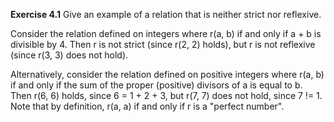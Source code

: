 **Exercise 4.1** Give an example of a relation that is neither strict nor reflexive.

Consider the relation defined on integers where r(a, b) if and only if a + b is divisible by 4.  Then r is not strict (since r(2, 2) holds), but r is not reflexive (since r(3, 3) does not hold).

Alternatively, consider the relation defined on positive integers where r(a, b) if and only if the sum of the proper (positive) divisors of a is equal to b.  Then r(6, 6) holds, since 6 = 1 + 2 + 3, but r(7, 7) does not hold, since 7 != 1.  Note that by definition, r(a, a) if and only if r is a "perfect number".

